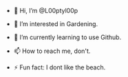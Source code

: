 - 👋 Hi, I’m @L00ptyl00p
- 👀 I’m interested in Gardening.
- 🌱 I’m currently learning to use Github.

- 📫 How to reach me, don't.

- ⚡ Fun fact: I dont like the beach.

<!---
L00ptyl00p/L00ptyl00p is a ✨ special ✨ repository because its `README.md` (this file) appears on your GitHub profile.
You can click the Preview link to take a look at your changes.
--->

